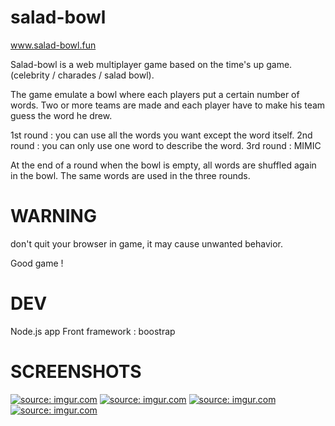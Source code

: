 # salad-bowl

www.salad-bowl.fun

Salad-bowl is a web multiplayer game based on the time's up game. (celebrity / charades / salad bowl).

The game emulate a bowl where each players put a certain number of words. Two or more teams are made and each player have to make his team guess the word he drew.

1st round : you can use all the words you want except the word itself.
2nd round : you can only use one word to describe the word.
3rd round : MIMIC

At the end of a round when the bowl is empty, all words are shuffled again in the bowl. The same words are used in the three rounds.

# WARNING
don't quit your browser in game, it may cause unwanted behavior.

Good game !

# DEV
Node.js app
Front framework : boostrap

# SCREENSHOTS

<a href="https://imgur.com/Wxu7EdS"><img src="https://i.imgur.com/Wxu7EdS.png" title="source: imgur.com" /></a>
<a href="https://imgur.com/hy7nNS3"><img src="https://i.imgur.com/hy7nNS3.png" title="source: imgur.com" /></a>
<a href="https://imgur.com/uM4pHHJ"><img src="https://i.imgur.com/uM4pHHJ.png" title="source: imgur.com" /></a>
<a href="https://imgur.com/cEpx5Q9"><img src="https://i.imgur.com/cEpx5Q9.png" title="source: imgur.com" /></a>

